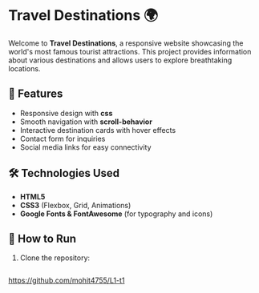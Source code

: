 # Travel Destinations 🌍

Welcome to **Travel Destinations**, a responsive website showcasing the world's most famous tourist attractions. This project provides information about various destinations and allows users to explore breathtaking locations.

## 🌟 Features
- Responsive design with **css**
- Smooth navigation with **scroll-behavior**
- Interactive destination cards with hover effects
- Contact form for inquiries
- Social media links for easy connectivity

## 🛠️ Technologies Used
- **HTML5**
- **CSS3** (Flexbox, Grid, Animations)
- **Google Fonts & FontAwesome** (for typography and icons)


## 🚀 How to Run
1. Clone the repository:
   ```sh
 https://github.com/mohit4755/L1-t1
